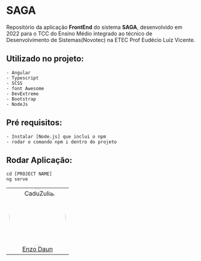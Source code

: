 # SAGA

Repositório da aplicação **FrontEnd** do sistema **SAGA**, desenvolvido em 2022 para o TCC do Ensino Médio integrado ao técnico de Desenvolvimento de Sistemas(Novotec) na ETEC Prof Eudécio Luiz Vicente. 

## Utilizado no projeto:
```
- Angular
- Typescript
- SCSS
- font Awesome
- DevExtreme
- Bootstrap
- NodeJs
```

## Pré requisitos:
```
- Instalar [Node.js] que inclui o npm
- rodar o comando npm i dentro do projeto
```
## Rodar Aplicação:

```
cd [PROJECT NAME]
ng serve
```

<table align="center">
<tr>
<td> 
<div align="center">
<img style="width: 150px; border-radius: 50%;" src="https://github.com/EnzoDaun.png" alt="CaduZulian"/><br />
<a href="https://github.com/EnzoDaun">Enzo Daun</a> 
</div>  
</td>
</tr>
</table>
